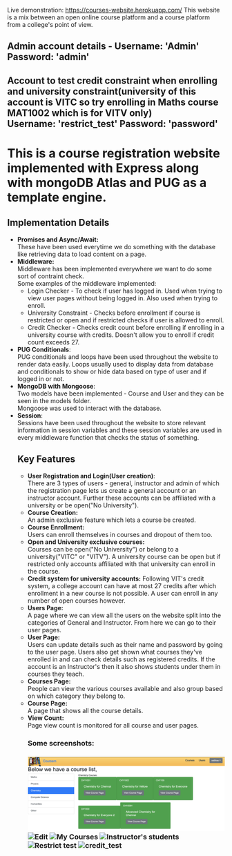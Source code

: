 Live demonstration: https://courses-website.herokuapp.com/
This website is a mix between an open online course platform and a course platform from a college's point of view.

<h2> Admin account details - Username: 'Admin' Password: 'admin' </h2>
<h2> Account to test credit constraint when enrolling and university constraint(university of this account is VITC so try enrolling in Maths course MAT1002 which is for VITV only) <br>
  Username: 'restrict_test' Password: 'password'
  
<h1> This is a course registration website implemented with Express along with mongoDB Atlas and PUG as a template engine. </h1>

<h2> Implementation Details </h2>
  <ul>
    <li> <b> Promises and Async/Await: </b> <br>
        These have been used everytime we do something with the database like retrieving data to load content on a page.
    <li> <b> Middleware: </b> <br>
      Middleware has been implemented everywhere we want to do some sort of contraint check. <br>
      Some examples of the middleware implemented: <ul>
      <li> Login Checker - To check if user has logged in. Used when trying to view user pages without being logged in. Also used when trying to enroll.
        <li> University Constraint - Checks before enrollment if course is restricted or open and if restricted checks if user is allowed to enroll.
          <li> Credit Checker - Checks credit count before enrolling if enrolling in a university course with credits. Doesn't allow you to enroll if credit count exceeds 27.
      </ul>
    <li> <b>PUG Conditionals</b>: <br>
      PUG conditionals and loops have been used throughout the website to render data easily. Loops usually used to display data from database and conditionals to show or hide data based on type of user and if logged in or not.
    <li><b> MongoDB with Mongoose</b>: <br>
      Two models have been implemented - Course and User and they can be seen in the models folder.<br>
      Mongoose was used to interact with the database.
  <li> <b> Session</b>: <br>
      Sessions have been used throughout the website to store relevant information in session variables and these session variables are used in every middleware function that checks the status of something.
  
      

<h2> Key Features </h2>
<ul>
  <li> <b>User Registration and Login(User creation)</b>: <br>
        There are 3 types of users - general, instructor and admin of which the registration page lets us create a general account or an instructor account. Further these accounts can be affiliated with a university or be open("No University").
  <li><b> Course Creation:</b> <br>
        An admin exclusive feature which lets a course be created.
  <li> <b>Course Enrollment: </b><br>
    Users can enroll themselves in courses and dropout of them too.
  <li><b> Open and University exclusive courses: </b><br>
        Courses can be open("No University") or belong to a university("VITC" or "VITV"). A university course can be open but if restricted only accounts affiliated with that university can enroll in the course.
  <li><b> Credit system for university accounts:</b>
        Following VIT's credit system, a college account can have at most 27 credits after which enrollment in a new course is not possible. A user can enroll in any number of open courses however.
  <li><b> Users Page:</b> <br>
        A page where we can view all the users on the website split into the categories of General and Instructor. From here we can go to their user pages.
  <li> <b> User Page:</b> <br>
        Users can update details such as their name and password by going to the user page. Users also get shown what courses they've enrolled in and can check details such as registered credits. If the account is an Instructor's then it also shows students under them in courses they teach.
  <li> <b>Courses Page:</b> <br>
        People can view the various courses available and also group based on which category they belong to.
  <li> <b>Course Page:</b> <br>
        A page that shows all the course details.
  <li> <b> View Count: </b> <br>
        Page view count is monitored for all course and user pages.

<h3> Some screenshots: <h3>
  
  ![Courses View](https://raw.githubusercontent.com/vespersword/courses-website/master/screenshots/courses.png)
  ![Edit](https://raw.githubusercontent.com/vespersword/courses-website/blob/master/screenshots/edit.png)
  ![My Courses](https://raw.githubusercontent.com/vespersword/courses-website/blob/master/screenshots/my_courses.png)
  ![Instructor's students](https://raw.githubusercontent.com/vespersword/courses-website/blob/master/screenshots/reg_users.png)
  ![Restrict test](https://raw.githubusercontent.com/vespersword/courses-website/blob/master/screenshots/restrict_test.png)
  ![credit_test](https://raw.githubusercontent.com/vespersword/courses-website/blob/master/screenshots/credit_test.png)


